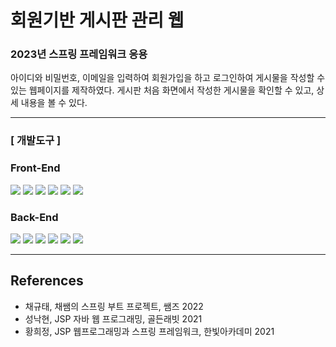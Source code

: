 # 회원기반 게시판 관리 웹

   ### 2023년 스프링 프레임워크 응용
   아이디와 비밀번호, 이메일을 입력하여 회원가입을 하고 로그인하여 게시물을 작성할 수 있는 웹페이지를 제작하였다. 게시판 처음 화면에서 작성한 게시물을 확인할 수 있고, 상세 내용을 볼 수 있다.
   
   <hr>

   ### [ 개발도구 ]
   
   ### Front-End
   
   <a href="" target="_blank">
  <img src="https://img.shields.io/badge/HTML_5.0-E34F26?style=flat&logo=HTML5&logoColor=white"/></a>
  <a href="" target="_blank">
  <img src="https://img.shields.io/badge/CSS-1572B6?style=flat&logo=CSS3&logoColor=white"/></a>
  <a href="" target="_blank">
  <img src="https://img.shields.io/badge/Bootstrap_5-7952B3?style=flat&logo=Bootstrap&logoColor=white"/></a>
  <a href="" target="_blank">
  <img src="https://img.shields.io/badge/JavaScript-F7DF1E?style=flat&logo=JavaScript&logoColor=black"/></a>
  <a href="" target="_blank">
  <img src="https://img.shields.io/badge/jQuery_3.5.1-0769AD?style=flat&logo=jQuery&logoColor=white"/></a>
  <a href="" target="_blank">
  <img src="https://img.shields.io/badge/Ajax_3.5.1-23C8D2?style=flat&logo=Ajax&logoColor=black"/></a>
  
  ### Back-End
  
   <a href="" target="_blank">
  <img src="https://img.shields.io/badge/Java_17-FF7800?style=flat&logo=Java&logoColor=white"/></a>
  <a href="" target="_blank">
  <img src="https://img.shields.io/badge/Apache_Tomcat_9.0-F8DC75?style=flat&logo=apachetomcat&logoColor=black"/></a>
  <a href="" target="_blank">
  <img src="https://img.shields.io/badge/SpringToolSuite_4-6DB33F?style=flat&logo=spring&logoColor=white"/></a>
  <a href="" target="_blank">
  <img src="https://img.shields.io/badge/Spring_Boot_3.0-6DB33F?style=flat&logo=springboot&logoColor=white"/></a>
  <a href="" target="_blank">
  <img src="https://img.shields.io/badge/H2_database_2.1.214-00AFAA?style=flat&logo=h2database&logoColor=white"/></a>
  <a href="" target="_blank">
  <img src="https://img.shields.io/badge/MySQL-4479A1?style=flat&logo=mysql&logoColor=white"/></a>
  
   <hr>
   
   ## References
- 채규태, 채쌤의 스프링 부트 프로젝트, 쌤즈 2022 <br>
- 성낙현, JSP 자바 웹 프로그래밍, 골든래빗 2021 <br>
- 황희정, JSP 웹프로그래밍과 스프링 프레임워크, 한빛아카데미 2021 <br>
